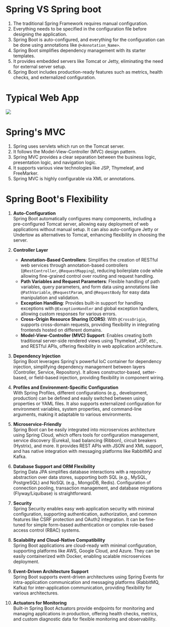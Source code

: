 # Spring VS Spring boot
1. The traditional Spring Framework requires manual configuration.
2. Everything needs to be specified in the configuration file before designing the application.
3. Spring Boot is auto-configured, and everything for the configuration can be done using annotations like `@<Annotation_Name>`.
4. Spring Boot simplifies dependency management with its starter templates.
5. It provides embedded servers like Tomcat or Jetty, eliminating the need for external server setup.
6. Spring Boot includes production-ready features such as metrics, health checks, and externalized configuration.

# Typical Web App
[![](https://mermaid.ink/img/pako:eNplkU1vgzAMhv9K5DNUdLRl5DBpW4-7DLTLxCUCt0UrCctHNVbx3xcSBlT1xYnzvK8c-wqlqBAoKM007mt2lKwJLw8FJzaqWmKpa8HJW2avvvihUJIwfCLPbXuuS-beKcmRV4pk-G1QaU86zxvs6h-GeD3XyLUzylFerCf9V5ODFM0IzIKRGgQZKmFkibNETTUv6H2awEG1f7H8u0HZkT3TzBO2eOeojeRqwdy4TM36D8_Uor_xb_NQVCu4GltbzmOA3TzvUQigQdmwurLbcXMrQJ-wwQKoPVZMfhVQ8N5yzGiRd7wEqqXBAKQwxxPQAzsrezNtNa92qraMA73CD9A4SlfJNtmlmzTe7HZxHAfQAQ3TVWojSaMosvlxve0D-BXCWqyd_NOdnV3_B4GEtqM?type=png)](https://mermaid.live/edit#pako:eNplkU1vgzAMhv9K5DNUdLRl5DBpW4-7DLTLxCUCt0UrCctHNVbx3xcSBlT1xYnzvK8c-wqlqBAoKM007mt2lKwJLw8FJzaqWmKpa8HJW2avvvihUJIwfCLPbXuuS-beKcmRV4pk-G1QaU86zxvs6h-GeD3XyLUzylFerCf9V5ODFM0IzIKRGgQZKmFkibNETTUv6H2awEG1f7H8u0HZkT3TzBO2eOeojeRqwdy4TM36D8_Uor_xb_NQVCu4GltbzmOA3TzvUQigQdmwurLbcXMrQJ-wwQKoPVZMfhVQ8N5yzGiRd7wEqqXBAKQwxxPQAzsrezNtNa92qraMA73CD9A4SlfJNtmlmzTe7HZxHAfQAQ3TVWojSaMosvlxve0D-BXCWqyd_NOdnV3_B4GEtqM)

# Spring's MVC
1. Spring uses servlets which run on the Tomcat server.
2. It follows the Model-View-Controller (MVC) design pattern.
3. Spring MVC provides a clear separation between the business logic, presentation logic, and navigation logic.
4. It supports various view technologies like JSP, Thymeleaf, and FreeMarker.
5. Spring MVC is highly configurable via XML or annotations.

# Spring Boot's Flexibility

1. **Auto-Configuration**  
   Spring Boot automatically configures many components, including a pre-configured Tomcat server, allowing easy deployment of web applications without manual setup. It can also auto-configure Jetty or Undertow as alternatives to Tomcat, enhancing flexibility in choosing the server.

2. **Controller Layer**
   - **Annotation-Based Controllers**: Simplifies the creation of RESTful web services through annotation-based controllers (`@RestController`, `@RequestMapping`), reducing boilerplate code while allowing fine-grained control over routing and request handling.
   - **Path Variables and Request Parameters**: Flexible handling of path variables, query parameters, and form data using annotations like `@PathVariable`, `@RequestParam`, and `@RequestBody` for easy data manipulation and validation.
   - **Exception Handling**: Provides built-in support for handling exceptions with `@ExceptionHandler` and global exception handlers, allowing custom responses for various errors.
   - **Cross-Origin Resource Sharing (CORS)**: With `@CrossOrigin`, supports cross-domain requests, providing flexibility in integrating frontends hosted on different domains.
   - **Model-View-Controller (MVC) Support**: Enables creating both traditional server-side rendered views using Thymeleaf, JSP, etc., and RESTful APIs, offering flexibility in web application architecture.

3. **Dependency Injection**  
   Spring Boot leverages Spring's powerful IoC container for dependency injection, simplifying dependency management between layers (Controller, Service, Repository). It allows constructor-based, setter-based, or field-based injection, providing flexibility in component wiring.

4. **Profiles and Environment-Specific Configuration**  
   With Spring Profiles, different configurations (e.g., development, production) can be defined and easily switched between using properties or YAML files. It also supports externalized configuration for environment variables, system properties, and command-line arguments, making it adaptable to various environments.

5. **Microservice-Friendly**  
   Spring Boot can be easily integrated into microservices architecture using Spring Cloud, which offers tools for configuration management, service discovery (Eureka), load balancing (Ribbon), circuit breakers (Hystrix), and more. It provides REST APIs with JSON and XML support, and has native integration with messaging platforms like RabbitMQ and Kafka.

6. **Database Support and ORM Flexibility**  
   Spring Data JPA simplifies database interactions with a repository abstraction over data stores, supporting both SQL (e.g., MySQL, PostgreSQL) and NoSQL (e.g., MongoDB, Redis). Configuration of connection pooling, transaction management, and database migrations (Flyway/Liquibase) is straightforward.

7. **Security**  
   Spring Security enables easy web application security with minimal configuration, supporting authentication, authorization, and common features like CSRF protection and OAuth2 integration. It can be fine-tuned for simple form-based authentication or complex role-based access control (RBAC) systems.

8. **Scalability and Cloud-Native Compatibility**  
   Spring Boot applications are cloud-ready with minimal configuration, supporting platforms like AWS, Google Cloud, and Azure. They can be easily containerized with Docker, enabling scalable microservices deployment.

9. **Event-Driven Architecture Support**  
   Spring Boot supports event-driven architectures using Spring Events for intra-application communication and messaging platforms (RabbitMQ, Kafka) for inter-application communication, providing flexibility for various architectures.

10. **Actuators for Monitoring**  
    Built-in Spring Boot Actuators provide endpoints for monitoring and managing applications in production, offering health checks, metrics, and custom diagnostic data for flexible monitoring and observability.
